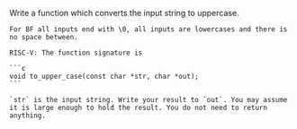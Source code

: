Write a function which converts the input string to uppercase.

~~~if:bf
For BF all inputs end with \0, all inputs are lowercases and there is no space between.
~~~

~~~if:riscv
RISC-V: The function signature is

```c
void to_upper_case(const char *str, char *out);
```

`str` is the input string. Write your result to `out`. You may assume it is large enough to hold the result. You do not need to return anything.
~~~
